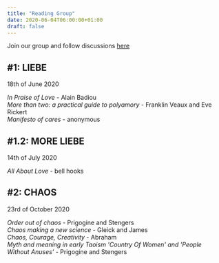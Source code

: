 ```yaml
---
title: "Reading Group"
date: 2020-06-04T06:00:00+01:00
draft: false
---
```


Join our group and follow discussions [here](https://wald.liebechaos.org/channel/readinggroup)

## #1: LIEBE  
18th of June 2020

*In Praise of Love* - Alain Badiou  
*More than two: a practical guide to polyamory* - Franklin Veaux and Eve Rickert  
*Manifesto of cares* - anonymous

## #1.2: MORE LIEBE  
14th of July 2020

*All About Love* - bell hooks

## #2: CHAOS
23rd of October 2020

*Order out of chaos* - Prigogine and Stengers  
*Chaos making a new science* - Gleick and James  
*Chaos, Courage, Creativity* - Abraham  
*Myth and meaning in early Taoism 'Country Of Women' and 'People Without Anuses'* - Prigogine and Stengers
